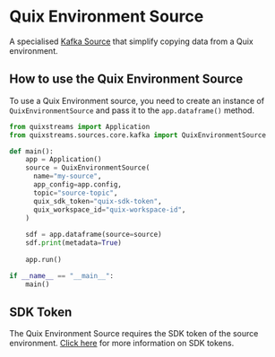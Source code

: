 # Quix Environment Source

A specialised [Kafka Source](kafka-source.md) that simplify copying data from a Quix environment.

## How to use the Quix Environment Source

To use a Quix Environment source, you need to create an instance of `QuixEnvironmentSource` and pass it to the `app.dataframe()` method.

```python
from quixstreams import Application
from quixstreams.sources.core.kafka import QuixEnvironmentSource

def main():
    app = Application()
    source = QuixEnvironmentSource(
      name="my-source",
      app_config=app.config,
      topic="source-topic",
      quix_sdk_token="quix-sdk-token",
      quix_workspace_id="quix-workspace-id",
    )
    
    sdf = app.dataframe(source=source)
    sdf.print(metadata=True)
    
    app.run()

if __name__ == "__main__":
    main()
```

## SDK Token

The Quix Environment Source requires the SDK token of the source environment. [Click here](https://quix.io/docs/develop/authentication/streaming-token.html) for more information on SDK tokens.
